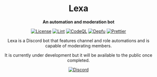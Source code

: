 <div align="center">
  
  # Lexa
  
  **An automation and moderation bot**
  
  [![License](https://img.shields.io/github/license/JKLorenzo/Lexa)](https://github.com/JKLorenzo/Lexa/blob/master/LICENSE)
  [![Lint](https://github.com/JKLorenzo/Lexa/workflows/Lint/badge.svg)](https://github.com/JKLorenzo/Lexa/actions/workflows/lint.yml)
  [![CodeQL](https://github.com/JKLorenzo/Lexa/workflows/CodeQL/badge.svg)](https://github.com/JKLorenzo/Lexa/actions/workflows/codeql.yml)
  [![Depfu](https://badges.depfu.com/badges/10a2b397579dcfc1b15b4327c12a9bdd/count.svg)](https://depfu.com/github/JKLorenzo/Lexa?project_id=29783)
  [![Prettier](https://img.shields.io/badge/code_style-prettier-ff69b4.svg?style=flat-square)](https://github.com/prettier/prettier)
  
  Lexa is a Discord bot that features channel and role automations and is capable of moderating members.
  
  It is currently under development but it will be available to the public once completed.
  
  [![Discord](https://discord.com/api/guilds/867716791231971329/embed.png?style=banner2)](https://discord.gg/upMKkmfsDZ)
  
</div>
